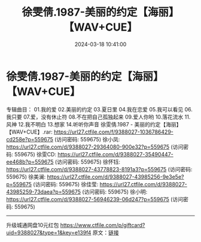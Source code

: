 ﻿---
title: 徐雯倩.1987-美丽的约定【海丽】【WAV+CUE】
date: 2024-03-18 10:41:00
categories: WAV车载音乐、镜像
tags: 华语中文
---
# 徐雯倩.1987-美丽的约定【海丽】【WAV+CUE】

专辑曲目：
01.我的爱
02.美丽的约定
03.夏日里
04.我在恋爱
05.我可以看见
06.我只要
07.爱，没有休止符
08.不在把自己孤独起来
09.爱人你哟
10.落花流水
11.风神
12.我不明白
13.想家
14.听听你声音
徐雯倩.1987 - 美丽的约定【海丽】【WAV+CUE】.rar: https://url27.ctfile.com/f/9388027-1036786429-cd258e?p=559675
(访问密码: 559675)
徐小凤: https://url27.ctfile.com/d/9388027-29364080-900e32?p=559675
(访问密码: 559675)
徐雯CD: https://url27.ctfile.com/d/9388027-35490447-ee468b?p=559675
(访问密码: 559675)
徐怀钰: https://url27.ctfile.com/d/9388027-43778823-8191a3?p=559675
(访问密码: 559675)
徐美澜: https://url27.ctfile.com/d/9388027-43985256-9e3e5e?p=559675
(访问密码: 559675)
徐佳莹: https://url27.ctfile.com/d/9388027-43985259-73daea?p=559675
(访问密码: 559675)
徐小明: https://url27.ctfile.com/d/9388027-56946239-06d247?p=559675
(访问密码: 559675)
***************************
升级城通网盘10元红包 https://www.ctfile.com/p/giftcard?uid=9388027&type=1&key=e139f4
原文：[链接](https://blog.sina.com.cn/s/blog_1647c7e76010314rt.html)